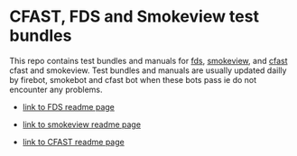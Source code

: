 # CFAST, FDS and Smokeview test bundles
This repo contains test bundles and manuals for 
[fds](https://github.com/firemodels/test_bundles/releases/tag/FDS_TEST),
[smokeview](https://github.com/firemodels/test_bundles/releases/tag/SMOKEVIEW_TEST), and
[cfast](https://github.com/firemodels/test_bundles/releases/tag/CFAST_TEST)
cfast and smokeview. Test bundles and manuals are usually updated dailly by firebot, smokebot and cfast bot when these bots pass 
ie do not encounter any problems.

* [link to FDS readme page](README_FDS.md)

* [link to smokeview readme page](README_SMV.md)

* [link to CFAST readme page](README_CFAST.md)
